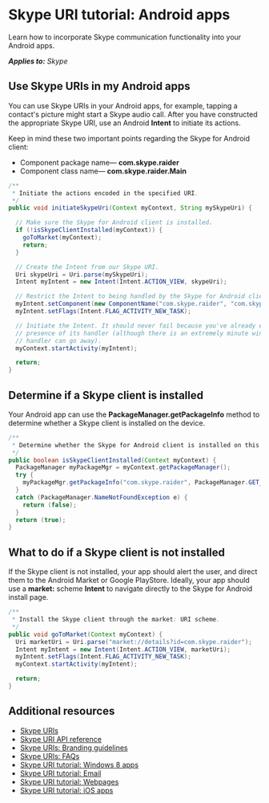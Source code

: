
# Skype URI tutorial: Android apps

Learn how to incorporate Skype communication functionality into your Android apps.

 _**Applies to:** Skype_

## Use Skype URIs in my Android apps

You can use Skype URIs in your Android apps, for example, tapping a contact's picture might start a Skype audio call. After you have constructed the appropriate Skype URI, use an Android  **Intent** to initiate its actions.

Keep in mind these two important points regarding the Skype for Android client:


* Component package name— **com.skype.raider**
* Component class name— **com.skype.raider.Main**

```java
/**
 * Initiate the actions encoded in the specified URI.
 */
public void initiateSkypeUri(Context myContext, String mySkypeUri) {

  // Make sure the Skype for Android client is installed.
  if (!isSkypeClientInstalled(myContext)) {
    goToMarket(myContext);
    return;
  }

  // Create the Intent from our Skype URI.
  Uri skypeUri = Uri.parse(mySkypeUri);
  Intent myIntent = new Intent(Intent.ACTION_VIEW, skypeUri);

  // Restrict the Intent to being handled by the Skype for Android client only.
  myIntent.setComponent(new ComponentName("com.skype.raider", "com.skype.raider.Main"));
  myIntent.setFlags(Intent.FLAG_ACTIVITY_NEW_TASK);

  // Initiate the Intent. It should never fail because you've already established the
  // presence of its handler (although there is an extremely minute window where that
  // handler can go away).
  myContext.startActivity(myIntent);

  return;
}

```


## Determine if a Skype client is installed

Your Android app can use the  **PackageManager.getPackageInfo** method to determine whether a Skype client is installed on the device.

```java
/**
 * Determine whether the Skype for Android client is installed on this device.
 */
public boolean isSkypeClientInstalled(Context myContext) {
  PackageManager myPackageMgr = myContext.getPackageManager();
  try {
    myPackageMgr.getPackageInfo("com.skype.raider", PackageManager.GET_ACTIVITIES);
  }
  catch (PackageManager.NameNotFoundException e) {
    return (false);
  }
  return (true);
}
```


## What to do if a Skype client is not installed

If the Skype client is not installed, your app should alert the user, and direct them to the Android Market or Google PlayStore. Ideally, your app should use a  **market:** scheme **Intent** to navigate directly to the Skype for Android install page.


```java
/**
 * Install the Skype client through the market: URI scheme.
 */
public void goToMarket(Context myContext) {
  Uri marketUri = Uri.parse("market://details?id=com.skype.raider");
  Intent myIntent = new Intent(Intent.ACTION_VIEW, marketUri);
  myIntent.setFlags(Intent.FLAG_ACTIVITY_NEW_TASK);
  myContext.startActivity(myIntent);

  return;
}

```


## Additional resources


* [Skype URIs](SkypeURIs)
* [Skype URI API reference](SkypeURIAPIReference)
* [Skype URIs: Branding guidelines](SkypeURIs_BrandingGuidelines)
* [Skype URIs: FAQs](SkypeURIs_FAQs)
* [Skype URI tutorial: Windows 8 apps](SkypeURITutorial_Windows8Apps)
* [Skype URI tutorial: Email](SkypeURITutorial_Email)
* [Skype URI tutorial: Webpages](SkypeURItutorial_Webpages)
* [Skype URI tutorial: iOS apps](SkypeURITutorial_iOSApps)
